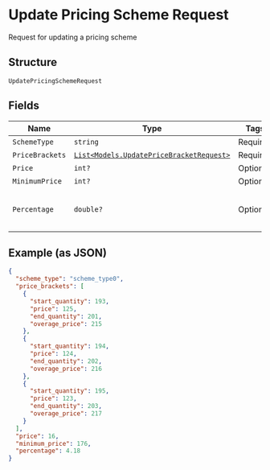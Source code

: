 
# Update Pricing Scheme Request

Request for updating a pricing scheme

## Structure

`UpdatePricingSchemeRequest`

## Fields

| Name | Type | Tags | Description |
|  --- | --- | --- | --- |
| `SchemeType` | `string` | Required | Scheme type |
| `PriceBrackets` | [`List<Models.UpdatePriceBracketRequest>`](../../doc/models/update-price-bracket-request.md) | Required | Price brackets |
| `Price` | `int?` | Optional | Price |
| `MinimumPrice` | `int?` | Optional | Minimum price |
| `Percentage` | `double?` | Optional | percentual value used in pricing_scheme Percent |

## Example (as JSON)

```json
{
  "scheme_type": "scheme_type0",
  "price_brackets": [
    {
      "start_quantity": 193,
      "price": 125,
      "end_quantity": 201,
      "overage_price": 215
    },
    {
      "start_quantity": 194,
      "price": 124,
      "end_quantity": 202,
      "overage_price": 216
    },
    {
      "start_quantity": 195,
      "price": 123,
      "end_quantity": 203,
      "overage_price": 217
    }
  ],
  "price": 16,
  "minimum_price": 176,
  "percentage": 4.18
}
```

